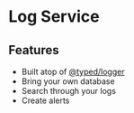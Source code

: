 # Log Service

## Features 

- Built atop of [@typed/logger](https://github.com/TylorS/typed-prelude/packages/logger/readme.md)
- Bring your own database
- Search through your logs
- Create alerts
